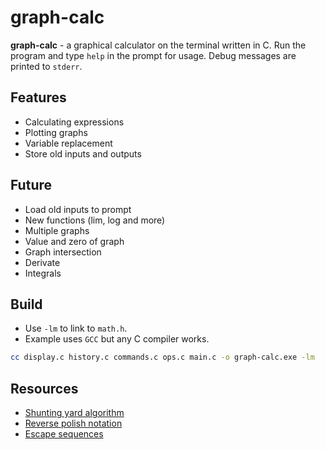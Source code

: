 
# graph-calc

**graph-calc** - a graphical calculator on the terminal written in C. Run the program and type `help` in the prompt for usage.
Debug messages are printed to `stderr`.

## Features
* Calculating expressions
* Plotting graphs
* Variable replacement
* Store old inputs and outputs

## Future
* Load old inputs to prompt
* New functions (lim, log and more)
* Multiple graphs
* Value and zero of graph
* Graph intersection
* Derivate
* Integrals

## Build
* Use `-lm` to link to `math.h`.
* Example uses `GCC` but any C compiler works.
```sh
cc display.c history.c commands.c ops.c main.c -o graph-calc.exe -lm
```

## Resources
* [Shunting yard algorithm](https://en.wikipedia.org/wiki/Shunting_yard_algorithm)
* [Reverse polish notation](https://en.wikipedia.org/wiki/Reverse_Polish_notation)
* [Escape sequences](https://en.wikipedia.org/wiki/ANSI_escape_code)
